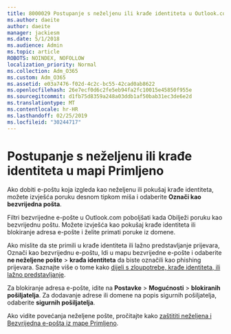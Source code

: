 ```yaml
---
title: 8000029 Postupanje s neželjenu ili krađe identiteta u Outlook.com
ms.author: daeite
author: daeite
manager: jackiesm
ms.date: 5/1/2018
ms.audience: Admin
ms.topic: article
ROBOTS: NOINDEX, NOFOLLOW
localization_priority: Normal
ms.collection: Adm_O365
ms.custom: Adm_O365
ms.assetid: e03a7476-f02d-4c2c-bc55-42cad0ab8622
ms.openlocfilehash: 26e7ecf0d6c2fe5eb94fa2fc10015e45850f955e
ms.sourcegitcommit: d1fb75d8359a248a03ddb1af50bab31ec3de6e2d
ms.translationtype: MT
ms.contentlocale: hr-HR
ms.lasthandoff: 02/25/2019
ms.locfileid: "30244717"
---
```

# <a name="deal-with-spam-or-phishing-scams-in-your-inbox"></a>Postupanje s neželjenu ili krađe identiteta u mapi Primljeno

Ako dobiti e-poštu koja izgleda kao neželjenu ili pokušaj krađe identiteta, možete izvješća poruku desnom tipkom miša i odaberite **Označi kao bezvrijedna pošta**. 
  
Filtri bezvrijedne e-pošte u Outlook.com poboljšati kada Obilježi poruku kao bezvrijednu poštu. Možete izvješća kao pokušaj krađe identiteta ili blokiranje adresa e-pošte i želite primati poruke iz domene.
  
Ako mislite da ste primili u krađe identiteta ili lažno predstavljanje prijevara, Označi kao bezvrijednu e-poštu, Idi u mapu bezvrijedne e-pošte i odaberite **ne neželjene pošte** \> **krađa identiteta** da biste označili kao phishing prijevara. Saznajte više o tome kako [dijeli s zloupotrebe, krađe identiteta, ili lažno predstavljanje](https://go.microsoft.com/fwlink/p/?linkid=873139).
  
Za blokiranje adresa e-pošte, idite na **Postavke** \> **Mogućnosti** \> **blokiranih pošiljatelja**. Za dodavanje adrese ili domene na popis sigurnih pošiljatelja, odaberite **sigurnih pošiljatelja**. 
  
Ako vidite povećanja neželjene pošte, pročitajte kako [zaštititi neželjena i Bezvrijedna e-pošta iz mape Primljeno](https://go.microsoft.com/fwlink/p/?linkid=873140).
  

